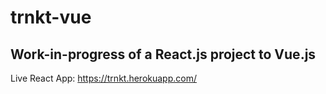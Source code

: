 # trnkt-vue

## Work-in-progress of a React.js project to Vue.js
Live React App: https://trnkt.herokuapp.com/
